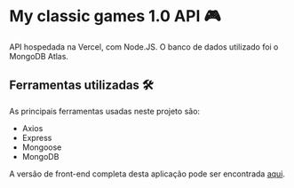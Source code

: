 # My classic games 1.0 API :video_game:

API hospedada na Vercel, com Node.JS. O banco de dados utilizado foi o MongoDB Atlas.

## Ferramentas utilizadas :hammer_and_wrench:	

As principais ferramentas usadas neste projeto são:

- Axios
- Express
- Mongoose
- MongoDB


A versão de front-end completa desta aplicação pode ser encontrada [aqui](https://github.com/gabrigomez/my-classic-games).
